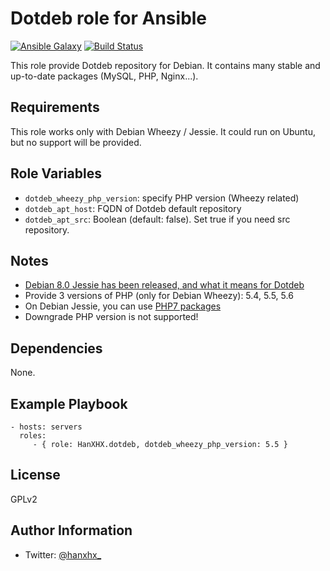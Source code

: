 Dotdeb role for Ansible
=======================

[![Ansible Galaxy](http://img.shields.io/badge/ansible--galaxy-HanXHX.dotdeb-blue.svg)](https://galaxy.ansible.com/HanXHX/dotdeb) [![Build Status](https://travis-ci.org/HanXHX/ansible-debian-dotdeb.svg)](https://travis-ci.org/HanXHX/ansible-debian-dotdeb)

This role provide Dotdeb repository for Debian. It contains many stable and up-to-date packages (MySQL, PHP, Nginx...).

Requirements
------------

This role works only with Debian Wheezy / Jessie. It could run on Ubuntu, but no support will be provided.

Role Variables
--------------

- `dotdeb_wheezy_php_version`: specify PHP version (Wheezy related)
- `dotdeb_apt_host`: FQDN of Dotdeb default repository
- `dotdeb_apt_src`: Boolean (default: false). Set true if you need src repository.

Notes
-----

- [Debian 8.0 Jessie has been released, and what it means for Dotdeb](https://www.dotdeb.org/2015/04/26/debian-8-0-jessie-has-been-released-and-what-it-means-for-dotdeb/)
- Provide 3 versions of PHP (only for Debian Wheezy): 5.4, 5.5, 5.6
- On Debian Jessie, you can use [PHP7 packages](https://www.dotdeb.org/2015/12/04/php-7-0-0-is-available-for-jessie/)
- Downgrade PHP version is not supported!

Dependencies
------------

None.

Example Playbook
----------------

    - hosts: servers
      roles:
         - { role: HanXHX.dotdeb, dotdeb_wheezy_php_version: 5.5 }

License
-------

GPLv2

Author Information
------------------

- Twitter: [@hanxhx_](https://twitter.com/hanxhx_)

